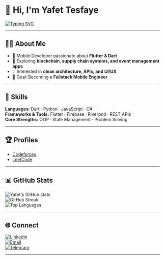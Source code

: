 # 👋 Hi, I'm Yafet Tesfaye  

[![Typing SVG](https://readme-typing-svg.herokuapp.com?color=%2300BFFF&lines=Mobile+Developer;Software+Engineer;Flutter+%7C+Dart+%7C+Firebase;Open+Source+Contributor)](https://git.io/typing-svg)

---

## 👨‍💻 About Me
- 📱 Mobile Developer passionate about **Flutter & Dart**  
- 🚀 Exploring **blockchain, supply chain systems, and event management apps**  
- 💡 Interested in **clean architecture, APIs, and UI/UX**  
- 🎯 Goal: Becoming a **Fullstack Mobile Engineer**  

---

## 🚀 Skills
**Languages:** Dart · Python · JavaScript · C#  
**Frameworks & Tools:** Flutter · Firebase · Riverpod · REST APIs  
**Core Strengths:** OOP · State Management · Problem Solving  

---

## 🏆 Profiles
- [Codeforces](https://codeforces.com/)  
- [LeetCode](https://leetcode.com/yafet26)  

---

## 📊 GitHub Stats
![Yafet's GitHub stats](https://github-readme-stats.vercel.app/api?username=yaftes&show_icons=true&theme=radical&hide_rank=true)  
![GitHub Streak](https://streak-stats.demolab.com/?user=yaftes&theme=radical)  
![Top Languages](https://github-readme-stats.vercel.app/api/top-langs/?username=yaftes&layout=compact&theme=radical)  

---

## 🌐 Connect
[![LinkedIn](https://img.shields.io/badge/LinkedIn-blue?logo=linkedin&logoColor=white)](https://linkedin.com/in/yafetesfaye)  
[![Email](https://img.shields.io/badge/Email-D14836?logo=gmail&logoColor=white)](mailto:yafetesfaye)  
[![Telegram](https://img.shields.io/badge/Telegram-0088cc?logo=telegram&logoColor=white)](https://t.me/lumairo)  

---
